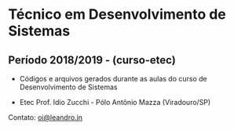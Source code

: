 # Técnico em Desenvolvimento de Sistemas 
## Período 2018/2019 - (curso-etec)

- Códigos e arquivos gerados durante as aulas do curso de Desenvolvimento de Sistemas

- Etec Prof. Idio Zucchi - Pólo Antônio Mazza (Viradouro/SP)

Contato: oi@leandro.in
